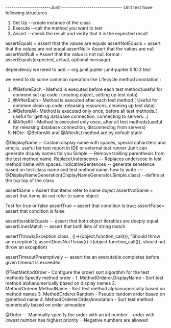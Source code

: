 ----------------------Junit------------------------------
Unit test have following structures
1. Set Up  --create  instance of the class
2. Execute  --call the method you want to test
3. Assert   --check the result and verify that it is the expected result 

assertEquals = assert that the values are equals
assertNotEquals = assert that the values are not euqal
assertNull= Assert that the values are null
assertNotNull = Assert that the value is not null
 format : assertEquals(expected, actual, optional message)

dependency we need to add :-
<dependency>
<groupId>org.junit.jupiter</groupId>
<artifactId>junit-jupiter</artifactId>
<version>5.10.3</version>
<scope>test</scope>
</dependency>



we need to do some common operation like
Lifecycle method annotation :
1. @BeforeEach  - Method is executed before each test method(useful for common set up code : creating object, setting up test data)
2. @AfterEach - Method is executed after each test method ( Useful for common clean up code: releasing resources, cleaning up test data)
3. @BeforeAll- Method is executed only once, before all test methods.( useful for getting database connection, connecting to servers...)
4. @AfterAll - Method is executed only once, after all test methods(useful for releasing database connection, disconnecibg from servers)
5. NOte- @BeforeAll and @AfterALl method are by defoult static 

@DisplayName  :- Custom display name with spaces, special caharcters and emojis. useful for test report in IDE or external test runner
Junit can generate dispaly names for you
Simple -- Remove trailling parenthesis from the test method name.
ReplaceUnderscores  -- Replaces underscoe in test method name with spaces.
IndicativeSentences -- generate senetence based on test class name and test method name.
how to write ---   @DisplayNameGeneration(DisplayNameGenerator.Simple.class)   --define at the top top of the class



assertSame = Assert that items refer to same object
assertNotSame = assert that items do not refer to same object

Test for true or false
assertTrue  = assert that condition is true;
assertFalse= assert that condition is false


assertIterableEquals  -- assert that both object iterables are deeply equal
assertLinesMatch  -- assert that both lists of string match

assertThrows(Exception.class , ()->{object.function_call()};,"Should throw an exception");
assertDoesNotThrow(()->{object.function_call()}, should not throw an exception)

assertTimeoutPreemptively -- assert tha an executable completes before given timeout is exceeded

@TestMethodOrder - Configure the order/ sort algorithm for the test methods
Specify method order - 
    1. MethodOrderer.DisplayName  - Sort test method alphanumerically based on display names
     2. MethodOrderer.MethodName  - Sort test method alphanumerically based on method names
3. MethodOrderer.Random   - Pseudo random order based on @method name
4. MethodOrderer.OrderAnnotation  - Sort test method numerically based on order annoation


@Order   -- Mannually specify the order with an int number
            --order with lowest number has highest priority
            --Negative numbers are allowed
